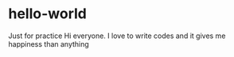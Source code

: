 # hello-world
Just for practice
Hi everyone.
I love to write codes and it gives me happiness than anything 
